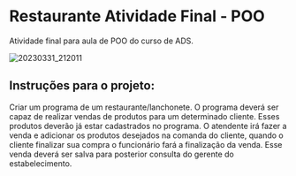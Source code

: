 # Restaurante Atividade Final - POO

Atividade final para aula de POO do curso de ADS.

![20230331_212011](https://user-images.githubusercontent.com/103771613/229256239-22516869-aeb1-4a41-887f-0d7b753a550d.gif)


## Instruções para o projeto:
Criar um programa de um restaurante/lanchonete.
O programa deverá ser capaz de realizar vendas de produtos para um determinado cliente.
Esses produtos deverão já estar cadastrados no programa. O atendente irá fazer a venda
e adicionar os produtos desejados na comanda do cliente, quando o cliente finalizar sua 
compra o funcionário fará a finalização da venda. Esse venda deverá ser salva para posterior
consulta do gerente do estabelecimento.
